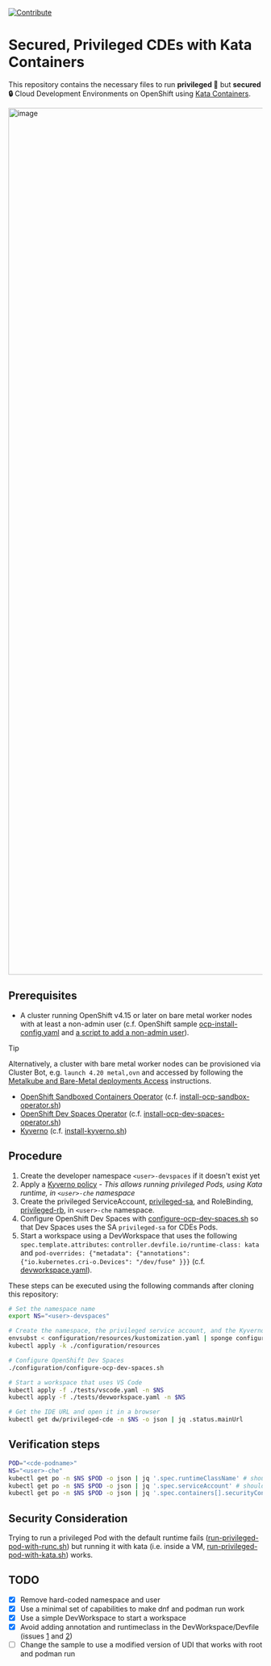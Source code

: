 [![Contribute](https://www.eclipse.org/che/contribute.svg)](https://workspaces.openshift.com#https://github.com/l0rd/kata-cde)

# Secured, Privileged CDEs with Kata Containers

This repository contains the necessary files to run **privileged 🚀** but **secured 🔒**
Cloud Development Environments on OpenShift using
[Kata Containers](https://katacontainers.io).

<img width="1719" alt="image" src="https://github.com/l0rd/kata-cde/assets/606959/2211ea81-c9a8-4e59-a993-cfffec8bb5cf">

## Prerequisites

- A cluster running OpenShift v4.15 or later on bare metal worker nodes with at least
a non-admin user (c.f. OpenShift sample [ocp-install-config.yaml](prerequisites/ocp-install-config.yaml)
and [a script to add a non-admin user](prerequisites/add-regular-user.sh)).

> [!TIP]
> Alternatively, a cluster with bare metal worker nodes can be provisioned via Cluster Bot, e.g. `launch 4.20 metal,ovn` and accessed by following the [Metalkube and Bare-Metal deployments Access](https://github.com/openshift/ci-chat-bot/blob/main/docs/FAQ.md#metalkube-and-bare-metal-deployments-access) instructions.

- [OpenShift Sandboxed Containers Operator](https://github.com/openshift/sandboxed-containers-operator)
(c.f. [install-ocp-sandbox-operator.sh](prerequisites/install-ocp-sandbox-operator.sh))
- [OpenShift Dev Spaces Operator](https://github.com/redhat-developer/devspaces)
(c.f. [install-ocp-dev-spaces-operator.sh](prerequisites/install-ocp-dev-spaces-operator.sh))
- [Kyverno](https://kyverno.io/docs/installation/methods/)
(c.f. [install-kyverno.sh](prerequisites/install-kyverno.sh))

## Procedure

1. Create the developer namespace `<user>-devspaces` if it doesn't exist yet
2. Apply a [Kyverno policy](configuration/resources/privileged-sa-use-kata-policy.yaml) - *This
allows running privileged Pods, using Kata runtime, in `<user>-che` namespace*
3. Create the privileged ServiceAccount, [privileged-sa](configuration/resources/privileged-sa.yaml), and
RoleBinding, [privileged-rb](configuration/resources/privileged-rb.yaml), in `<user>-che` namespace.
4. Configure OpenShift Dev Spaces with
[configure-ocp-dev-spaces.sh](configuration/configure-ocp-dev-spaces.sh) so that Dev Spaces
uses the SA `privileged-sa` for CDEs Pods.
5. Start a workspace using a DevWorkspace that uses the following `spec.template.attributes`:
`controller.devfile.io/runtime-class: kata` and
`pod-overrides: {"metadata": {"annotations": {"io.kubernetes.cri-o.Devices": "/dev/fuse" }}}`
(c.f. [devworkspace.yaml](tests/devworkspace.yaml)).

These steps can be executed using the following commands after cloning this repository:

```bash
# Set the namespace name
export NS="<user>-devspaces"

# Create the namespace, the privileged service account, and the Kyverno policy
envsubst < configuration/resources/kustomization.yaml | sponge configuration/resources/kustomization.yaml
kubectl apply -k ./configuration/resources

# Configure OpenShift Dev Spaces
./configuration/configure-ocp-dev-spaces.sh

# Start a workspace that uses VS Code
kubectl apply -f ./tests/vscode.yaml -n $NS
kubectl apply -f ./tests/devworkspace.yaml -n $NS

# Get the IDE URL and open it in a browser
kubectl get dw/privileged-cde -n $NS -o json | jq .status.mainUrl
```

## Verification steps

```bash
POD="<cde-podname>"
NS="<user>-che"
kubectl get po -n $NS $POD -o json | jq '.spec.runtimeClassName' # should be `kata`
kubectl get po -n $NS $POD -o json | jq '.spec.serviceAccount' # should be `privsa`
kubectl get po -n $NS $POD -o json | jq '.spec.containers[].securityContext' # privileged etc...
```

## Security Consideration

Trying to run a privileged Pod with the default runtime fails
([run-privileged-pod-with-runc.sh](tests/run-privileged-pod-with-runc.sh)) but
running it with kata (i.e. inside a VM,
[run-privileged-pod-with-kata.sh](tests/run-privileged-pod-with-kata.sh)) works.

## TODO

- [x] Remove hard-coded namespace and user
- [x] Use a minimal set of capabilities to make dnf and podman run work
- [x] Use a simple DevWorkspace to start a workspace
- [x] Avoid adding annotation and runtimeclass in the DevWorkspace/Devfile (issues
[1](https://issues.redhat.com/browse/CRW-6550) and [2](https://github.com/eclipse-che/che/issues/23032))
- [ ] Change the sample to use a modified version of UDI that works with root and podman run
